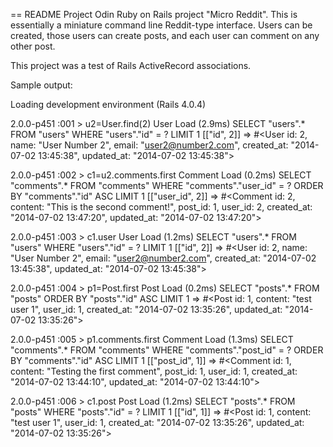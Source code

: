 == README
Project Odin Ruby on Rails project "Micro Reddit".  This is essentially a miniature command line Reddit-type interface.  Users can be created, those users can create posts, and each user can comment on any other post. 

This project was a test of Rails ActiveRecord associations.


Sample output:

Loading development environment (Rails 4.0.4)

2.0.0-p451 :001 > u2=User.find(2)
  User Load (2.9ms)  SELECT "users".* FROM "users" WHERE "users"."id" = ? LIMIT 1  [["id", 2]]
 => #<User id: 2, name: "User Number 2", email: "user2@number2.com", created_at: "2014-07-02 13:45:38", updated_at: "2014-07-02 13:45:38"> 

2.0.0-p451 :002 > c1=u2.comments.first
  Comment Load (0.2ms)  SELECT "comments".* FROM "comments" WHERE "comments"."user_id" = ? ORDER BY "comments"."id" ASC LIMIT 1  [["user_id", 2]]
 => #<Comment id: 2, content: "This is the second comment!", post_id: 1, user_id: 2, created_at: "2014-07-02 13:47:20", updated_at: "2014-07-02 13:47:20"> 

2.0.0-p451 :003 > c1.user
  User Load (1.2ms)  SELECT "users".* FROM "users" WHERE "users"."id" = ? LIMIT 1  [["id", 2]]
 => #<User id: 2, name: "User Number 2", email: "user2@number2.com", created_at: "2014-07-02 13:45:38", updated_at: "2014-07-02 13:45:38"> 

2.0.0-p451 :004 > p1=Post.first
  Post Load (0.2ms)  SELECT "posts".* FROM "posts" ORDER BY "posts"."id" ASC LIMIT 1
 => #<Post id: 1, content: "test user 1", user_id: 1, created_at: "2014-07-02 13:35:26", updated_at: "2014-07-02 13:35:26"> 

2.0.0-p451 :005 > p1.comments.first
  Comment Load (1.3ms)  SELECT "comments".* FROM "comments" WHERE "comments"."post_id" = ? ORDER BY "comments"."id" ASC LIMIT 1  [["post_id", 1]]
 => #<Comment id: 1, content: "Testing the first comment", post_id: 1, user_id: 1, created_at: "2014-07-02 13:44:10", updated_at: "2014-07-02 13:44:10"> 
 
2.0.0-p451 :006 > c1.post
  Post Load (1.2ms)  SELECT "posts".* FROM "posts" WHERE "posts"."id" = ? LIMIT 1  [["id", 1]]
 => #<Post id: 1, content: "test user 1", user_id: 1, created_at: "2014-07-02 13:35:26", updated_at: "2014-07-02 13:35:26"> 